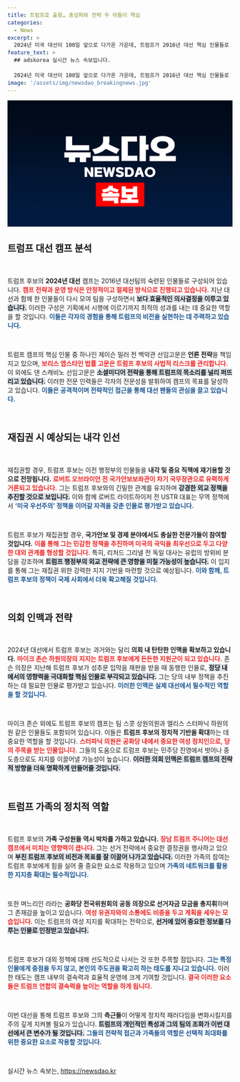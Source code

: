 ```yaml
---
title: 트럼프호 출항… 충성파와 전략 두 아들이 핵심
categories:
  - News
excerpt: >
  2024년 미국 대선이 100일 앞으로 다가온 가운데, 트럼프가 2016년 대선 핵심 인물들로 구성한 이너서클이 선거 전략을 주도하며 재집권을 노리고 있다. 그의 가족도 캠프에 중요한 역할을 맡아 대선 판도를 흔들고 있다. 과거의 교훈이 변수가 될까? 클릭을 유도하는 흥미로운 이야기 속으로 들어와 보세요!
feature_text: >
  ## adskorea 실시간 뉴스 속보입니다.

  2024년 미국 대선이 100일 앞으로 다가온 가운데, 트럼프가 2016년 대선 핵심 인물들로 구성한 이너서클이 선거 전략을 주도하며 재집권을 노리고 있다. 그의 가족도 캠프에 중요한 역할을 맡아 대선 판도를 흔들고 있다. 과거의 교훈이 변수가 될까? 클릭을 유도하는 흥미로운 이야기 속으로 들어와 보세요!
image: '/assets/img/newsdao_breakingnews.jpg'
---
```


<p><img src="/assets/img/newsdao_breakingnews.jpg" alt="adskorea 속보" /></p>

<h2 data-ke-size="size26">트럼프 대선 캠프 분석</h2>

<p data-ke-size="size16">&nbsp;</p>

<p>트럼프 후보의 <b>2024년 대선</b> 캠프는 2016년 대선팀의 숙련된 인물들로 구성되어 있습니다. <b><span style="color: #ee2323;">캠프 전략과 운영 방식은 안정적이고 절제된 방식으로 진행되고 있습니다.</span></b> 지난 대선과 함께 한 인물들이 다시 모여 팀을 구성하면서 <b><span style="background-color: #21538527;">보다 효율적인 의사결정을 이루고 있습니다.</span></b> 이러한 구성은 기획에서 시행에 이르기까지 최적의 성과를 내는 데 중요한 역할을 할 것입니다. <b><span style="color: #1a5490;">이들은 각자의 경험을 통해 트럼프의 비전을 실현하는 데 주력하고 있습니다.</span></b></p>

<p data-ke-size="size16">&nbsp;</p>

<p>트럼프 캠프의 핵심 인물 중 하나인 제이슨 밀러 전 백악관 선임고문은 <b>언론 전략</b>을 책임지고 있으며, <b><span style="color: #ee2323;">보리스 엡스타인 법률 고문은 트럼프 후보의 사법적 리스크를 관리합니다.</span></b> 이 외에도 댄 스캐비노 선임고문은 <b><span style="background-color: #21538527;">소셜미디어 전략을 통해 트럼프의 목소리를 널리 퍼뜨리고 있습니다.</span></b> 이러한 전문 인력들은 각자의 전문성을 발휘하여 캠프의 목표를 달성하고 있습니다. <b><span style="color: #1a5490;">이들은 공격적이며 전략적인 접근을 통해 대선 팬들의 관심을 끌고 있습니다.</span></b></p>

<p data-ke-size="size16">&nbsp;</p>

<h2 data-ke-size="size26">재집권 시 예상되는 내각 인선</h2>

<p data-ke-size="size16">&nbsp;</p>

<p>재집권할 경우, 트럼프 후보는 이전 행정부의 인물들을 <b>내각 및 중요 직책에 재기용할 것으로 전망됩니다.</b> <b><span style="color: #ee2323;">로버트 오브라이언 전 국가안보보좌관이 차기 국무장관으로 유력하게 거론되고 있습니다.</span></b> 그는 트럼프 후보와의 긴밀한 관계를 유지하며 <b><span style="background-color: #21538527;">강경한 외교 정책을 추진할 것으로 보입니다.</span></b> 이와 함께 로버트 라이트하이저 전 USTR 대표는 무역 정책에서 <b><span style="color: #1a5490;">‘미국 우선주의’ 정책을 이어갈 자격을 갖춘 인물로 평가받고 있습니다.</span></b></p>

<p data-ke-size="size16">&nbsp;</p>

<p>트럼프 후보가 재집권할 경우, <b>국가안보 및 경제 분야에서도 충실한 전문가들이 참여할 것입니다.</b> <b><span style="color: #ee2323;">이를 통해 그는 민감한 정책을 추진하며 미국의 국익을 최우선으로 두고 다양한 대외 관계를 형성할 것입니다.</span></b> 특히, 리처드 그리넬 전 독일 대사는 유럽의 방위비 분담을 강조하며 <b><span style="background-color: #21538527;">트럼프 행정부의 외교 전략에 큰 영향을 미칠 가능성이 높습니다.</span></b> 이 입지를 통해 그는 재집권 위한 강력한 지지 기반을 마련할 것으로 예상됩니다. <b><span style="color: #1a5490;">이와 함께, 트럼프 후보의 정책이 국제 사회에서 더욱 확고해질 것입니다.</span></b></p>

<p data-ke-size="size16">&nbsp;</p>

<h2 data-ke-size="size26">의회 인맥과 전략</h2>

<p data-ke-size="size16">&nbsp;</p>

<p>2024년 대선에서 트럼프 후보는 과거와는 달리 <b>의회 내 탄탄한 인맥을 확보하고 있습니다.</b> <b><span style="color: #ee2323;">마이크 존슨 하원의장의 지지는 트럼프 후보에게 든든한 지원군이 되고 있습니다.</span></b> 존슨 의장은 지난해 트럼프 후보가 성추문 입막음 재판을 받을 때 동행한 인물로, <b><span style="background-color: #21538527;">정당 내에서의 영향력을 극대화할 핵심 인물로 부각되고 있습니다.</span></b> 그는 당의 내부 정책을 추진하는 데 필요한 인물로 평가받고 있습니다. <b><span style="color: #1a5490;">이러한 인맥은 실제 대선에서 필수적인 역할을 할 것입니다.</span></b></p>

<p data-ke-size="size16">&nbsp;</p>

<p>마이크 존슨 외에도 트럼프 후보의 캠프는 팀 스콧 상원의원과 엘리스 스터파닉 하원의원 같은 인물들도 포함되어 있습니다. 이들은 <b>트럼프 후보의 정치적 기반을 확대</b>하는 데 중요한 역할을 할 것입니다. <b><span style="color: #ee2323;">스터파닉 의원은 공화당 내에서 중요한 여성 정치인으로, 당의 주목을 받는 인물입니다.</span></b> 그들의 도움으로 트럼프 후보는 민주당 진영에서 벗어나 중도층으로도 지지를 이끌어낼 가능성이 높습니다. <b><span style="background-color: #21538527;">이러한 의회 인맥은 트럼프 캠프의 전략적 방향을 더욱 명확하게 만들어줄 것입니다.</span></b></p>

<p data-ke-size="size16">&nbsp;</p>

<h2 data-ke-size="size26">트럼프 가족의 정치적 역할</h2>

<p data-ke-size="size16">&nbsp;</p>

<p>트럼프 후보의 <b>가족 구성원들 역시 박차를 가하고 있습니다.</b> <b><span style="color: #ee2323;">장남 트럼프 주니어는 대선 캠프에서 미치는 영향력이 큽니다.</span></b> 그는 선거 전략에서 중요한 결정권을 행사하고 있으며 <b><span style="background-color: #21538527;">부친 트럼프 후보의 비전과 목표를 잘 이끌어 나가고 있습니다.</span></b> 이러한 가족의 참여는 트럼프 후보에게 힘을 실어 줄 중요한 요소로 작용하고 있으며 <b><span style="color: #1a5490;">가족의 네트워크를 활용한 지지층 확대는 필수적입니다.</span></b></p>

<p data-ke-size="size16">&nbsp;</p>

<p>또한 며느리인 라라는 <b>공화당 전국위원회의 공동 의장으로 선거자금 모금을 총지휘</b>하며 그 존재감을 높이고 있습니다. <b><span style="color: #ee2323;">여성 유권자와의 소통에도 비중을 두고 계획을 세우는 모습입니다.</span></b> 이는 트럼프의 여성 지지를 확대하는 전략으로, <b><span style="background-color: #21538527;">선거에 있어 중요한 정보를 다루는 인물로 인정받고 있습니다.</span></b></p>

<p data-ke-size="size16">&nbsp;</p>

<p>트럼프 후보가 대외 정책에 대해 선도적으로 나서는 것 또한 주목할 점입니다. <b><span style="color: #1a5490;">그는 특정 인물에게 중점을 두지 않고, 본인의 주도권을 확고히 하는 태도를 지니고 있습니다.</span></b> 이러한 태도는 캠프 내부의 결속력과 효율적 운영에 크게 기여할 것입니다. <b><span style="color: #ee2323;">결국 이러한 요소들은 트럼프 연합의 결속력을 높이는 역할을 하게 됩니다.</span></b></p>

<p data-ke-size="size16">&nbsp;</p>

<p>이번 대선을 통해 트럼프 후보와 그의 <b>측근들</b>이 어떻게 정치적 패러다임을 변화시킬지를 주의 깊게 지켜볼 필요가 있습니다. <b><span style="background-color: #21538527;">트럼프의 개인적인 특성과 그의 팀의 조화가 이번 대선에서 큰 변수가 될 것입니다.</span></b> <b><span style="color: #1a5490;">그들의 전략적 접근과 가족들의 역할은 선택적 최대화를 위한 중요한 요소로 작용할 것입니다.</span></b> </p>

<p data-ke-size="size16">&nbsp;</p>
실시간 뉴스 속보는, <a href="https://newsdao.kr" rel="dofollow">https://newsdao.kr</a>


